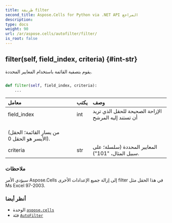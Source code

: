 ```yaml
---
title: طريقة filter
second_title: Aspose.Cells for Python via .NET API المراجع
description:
type: docs
weight: 90
url: /ar/aspose.cells/autofilter/filter/
is_root: false
---
```

##  filter(self, field_index, criteria) {#int-str}
يقوم بتصفية القائمة باستخدام المعايير المحددة.



```python

def filter(self, field_index, criteria):
    ...
```


| معامل| يكتب| وصف|
| :- | :- | :- |
| field_index | int | الإزاحة الصحيحة للحقل الذي تريد أن تستند إليه المرشح<br/> (من يسار القائمة؛ الحقل الأيسر هو الحقل 0).|
| criteria | str | المعايير المحددة (سلسلة؛ على سبيل المثال، "101").|
###  ملاحظات

سيؤدي الأمر Aspose.Cells إلى إزالة جميع الإعدادات الأخرى filter في هذا الحقل مثل Ms Excel 97-2003.


###  أنظر أيضا

* الوحدة [`aspose.cells`](../../)
* فئة [`AutoFilter`](/cells/python-net/ar/aspose.cells/autofilter)
